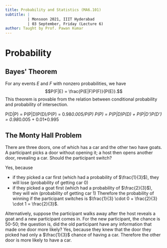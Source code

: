 ```yaml
---
title: Probability and Statistics (MA6.101)
subtitle: |
          | Monsoon 2021, IIIT Hyderabad
          | 03 September, Friday (Lecture 6)
author: Taught by Prof. Pawan Kumar
---
```


# Probability
## Bayes' Theorem
For any events $E$ and $F$ with nonzero probabilities, we have
$$P(F|E) = \frac{P(E|F)P(F)}{P(E)}.$$
This theorem is provable from the relation between conditional probability and probability of intersection.

P(D|P) = P(P|D)P(D)/P(P) = 0.98*0.005/P(P)
P(P) = P(P|D)P(D) + P(P|D')P(D') = 0.98*0.005 + 0.01*0.995

## The Monty Hall Problem
There are three doors, one of which has a car and the other two have goats. A participant picks a door without opening it; a host then opens another door, revealing a car. Should the participant switch?  

Yes, because  
* if they picked a car first (which had a probability of $\frac{1}{3}$), they will lose (probability of getting car 0)
* if they picked a goat first (which had a probability of $\frac{2}{3}$), they will win (probability of getting car 1)
Therefore the probability of winning if the participant switches is $\frac{1}{3} \cdot 0 + \frac{2}{3} \cdot 1 = \frac{2}{3}$.  

Alternatively, suppose the participant walks away after the host reveals a goat and a new participant comes in. For the new participant, the chance is 50-50; the question is, did the old participant have any information that made one door more likely? Yes, because they knew that the door they picked had only a $\frac{1}{3}$ chance of having a car. Therefore the other door is more likely to have a car.
